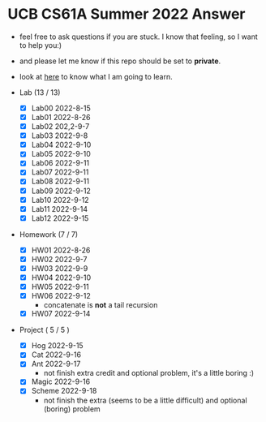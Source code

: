 # UCB CS61A Summer 2022 Answer

- feel free to ask questions if you are stuck. I know that feeling, so I want to help you:)
- and please let me know if this repo should be set to **private**.
- look at [here](https://songmuhan.github.io) to know what I am going to learn.

- Lab (13 / 13)
   - [x] Lab00 2022-8-15
   - [x] Lab01 2022-8-26
   - [x] Lab02 202,2-9-7
   - [x] Lab03 2022-9-8
   - [x] Lab04 2022-9-10
   - [x] Lab05 2022-9-10
   - [x] Lab06 2022-9-11
   - [x] Lab07 2022-9-11
   - [x] Lab08 2022-9-11
   - [x] Lab09 2022-9-12
   - [x] Lab10 2022-9-12
   - [x] Lab11 2022-9-14
   - [x] Lab12 2022-9-15
- Homework (7 / 7)
  - [x] HW01 2022-8-26
  - [x] HW02 2022-9-7
  - [x] HW03 2022-9-9
  - [x] HW04 2022-9-10
  - [x] HW05 2022-9-11
  - [x] HW06 2022-9-12
    - concatenate is **not** a tail recursion
  - [x] HW07 2022-9-14
- Project ( 5 / 5 )
  - [x] Hog 2022-9-15
  - [x] Cat 2022-9-16
  - [x] Ant 2022-9-17
    - not finish extra credit and optional problem, it's a little boring :)
  - [x] Magic 2022-9-16
  - [x] Scheme 2022-9-18
    - not finish the extra (seems to be a little difficult) and optional (boring) problem
